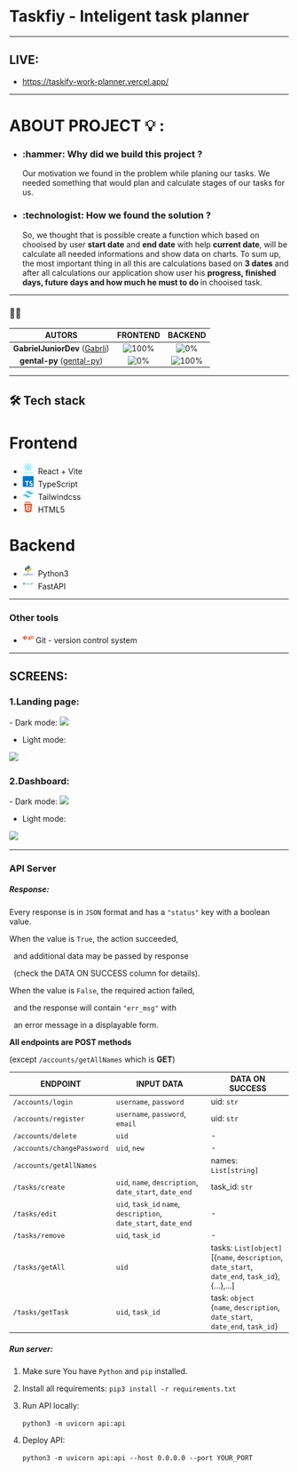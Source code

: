 <h1>Taskfiy - Inteligent task planner </h1>

---
<h2>LIVE:</h2>

- https://taskify-work-planner.vercel.app/
---
# ABOUT PROJECT :bulb: : 
- <h3>:hammer: Why did we build this project ?</h3> Our motivation we found in the problem while planing our tasks. We needed something that would plan and calculate stages of our tasks for us.
- <h3>:technologist: How we found the solution ? </h3> So, we thought that is possible create a function which based on chooised by user <strong> start date</strong> and <strong> end date</strong> with help <strong> current date</strong>, will be calculate all needed informations and show data on charts. To sum up, the most important thing in all this are calculations based on <strong>3 dates</strong> and after all calculations our application show user his <strong> progress, finished days, future days and how much he must to do </strong> in chooised task.



---

### :raising_hand_man:

| AUTORS                                                     | FRONTEND                              | BACKEND                               |
|:----------------------------------------------------------:|:-------------------------------------:|:-------------------------------------:|
| **GabrielJuniorDev** ([Gabrli](https://github.com/Gabrli)) | ![100%](https://progress-bar.dev/100) | ![0%](https://progress-bar.dev/0)     |
| **gental-py** ([gental-py](https://github.com/gental-py/)) | ![0%](https://progress-bar.dev/0)     | ![100%](https://progress-bar.dev/100) |

---

## :hammer_and_wrench: Tech stack

<h1>Frontend</h1>

- <img src="https://github.com/devicons/devicon/blob/master/icons/react/react-original-wordmark.svg" title="React" alt="React" width="20" height="20"/>&nbsp; React + Vite
- <img src="https://github.com/devicons/devicon/blob/master/icons/typescript/typescript-original.svg" title="TypeScript" alt="TypeScript" width="20" height="20"/>&nbsp; TypeScript
- <img src="https://github.com/devicons/devicon/blob/master/icons/tailwindcss/tailwindcss-plain.svg"  title="CSS3" alt="CSS" width="20" height="20"/>&nbsp; Tailwindcss
- <img src="https://github.com/devicons/devicon/blob/master/icons/html5/html5-plain-wordmark.svg"  title="HTML" alt="HTML5" width="20" height="20"/>&nbsp; HTML5

<h1>Backend</h1>

- <img src="https://github.com/devicons/devicon/blob/master/icons/python/python-original-wordmark.svg"  title="Python3" alt="Python3" width="20" height="20"/>&nbsp; Python3
- <img src="https://github.com/devicons/devicon/blob/master/icons/fastapi/fastapi-original-wordmark.svg"  title="FastAPI" alt="FastAPI" width="20" height="20"/>&nbsp; FastAPI

---

### Other tools

- <img src="https://github.com/devicons/devicon/blob/master/icons/git/git-plain-wordmark.svg"  title="GIT" alt="GIT" width="20" height="20"/>  Git - version control system

---

<h2>SCREENS:</h2>
<h3>1.Landing page: </h3>
- Dark mode: 
<img src="https://github.com/Gabrli/Taskify/assets/110058841/d322cac8-bece-43a8-90c2-c797ea063102"/>

- Light mode:
<img src="https://github.com/Gabrli/Taskify/assets/110058841/40c78426-4175-4efd-9cc8-11199aa0babc"/>



<h3>2.Dashboard:</h3>
- Dark mode:
<img src="https://github.com/Gabrli/Taskify/assets/110058841/93b980cb-c8b4-4de2-9ce6-3b2975dfcc8e"/>

- Light mode:
<img src="https://github.com/Gabrli/Taskify/assets/110058841/1f8b49d6-13ed-4af0-a2e8-e329cf9d99a8"/>


---

### API Server

##### Response:

Every response is in `JSON` format and has a `"status"` key with a boolean value.

When the value is `True`, the action succeeded,

  and additional data may be passed by response

  (check the DATA ON SUCCESS column for details).

When the value is `False`, the required action failed,

  and the response will contain `"err_msg"` with

  an error message in a displayable form.

**All endpoints are POST methods**

(except `/accounts/getAllNames` which is **GET**)

| **ENDPOINT**               | **INPUT DATA**                                                   | **DATA ON SUCCESS**                                                                                 |
| -------------------------- | ---------------------------------------------------------------- | --------------------------------------------------------------------------------------------------- |
| `/accounts/login`          | `username`, `password`                                           | uid: `str`                                                                                          |
| `/accounts/register`       | `username`, `password`, `email`                                  | uid: `str`                                                                                          |
| `/accounts/delete`         | `uid`                                                            | -                                                                                                   |
| `/accounts/changePassword` | `uid`, `new`                                                     | -                                                                                                   |
| `/accounts/getAllNames`    |                                                                  | names: `List[string]`                                                                               |
| `/tasks/create`            | `uid`, `name`, `description`, `date_start`, `date_end`           | task_id: `str`                                                                                      |
| `/tasks/edit`              | `uid`, `task_id` `name`, `description`, `date_start`, `date_end` | -                                                                                                   |
| `/tasks/remove`            | `uid`, `task_id`                                                 | -                                                                                                   |
| `/tasks/getAll`            | `uid`                                                            | tasks: `List[object]`<br/>[{`name`, `description`, `date_start`, `date_end`, `task_id`}, {...},...] |
| `/tasks/getTask`           | `uid`, `task_id`                                                 | task: `object`<br/>{`name`, `description`, `date_start`, `date_end`, `task_id`}                     |

##### Run server:

1. Make sure You have `Python` and `pip` installed.

2. Install all requirements: `pip3 install -r requirements.txt` 

3. Run API locally:
   
   `python3 -m uvicorn api:api`

4. Deploy API:
   
   `python3 -m uvicorn api:api --host 0.0.0.0 --port YOUR_PORT`
